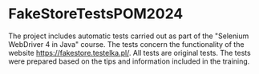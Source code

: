 # FakeStoreTestsPOM2024
The project includes automatic tests carried out as part of the "Selenium WebDriver 4 in Java" course. The tests concern the functionality of the website https://fakestore.testelka.pl/. All tests are original tests. The tests were prepared based on the tips and information included in the training.
